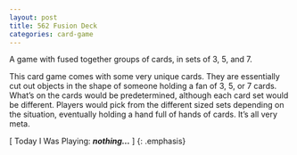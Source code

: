 ```yaml
---
layout: post
title: 562 Fusion Deck
categories: card-game
---
```

A game with fused together groups of cards, in sets of 3, 5, and 7.

This card game comes with some very unique cards.  They are essentially cut out objects in the shape of someone holding a fan of 3, 5, or 7 cards.  What’s on the cards would be predetermined, although each card set would be different.  Players would pick from the different sized sets depending on the situation, eventually holding a hand full of hands of cards.  It’s all very meta.

[ Today I Was Playing: ***nothing...*** ]
{: .emphasis}